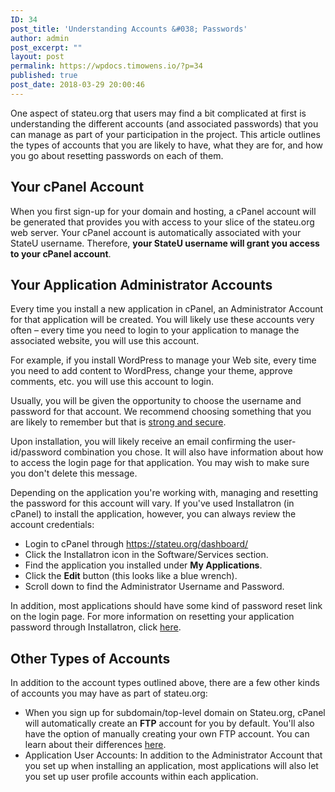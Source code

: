 ```yaml
---
ID: 34
post_title: 'Understanding Accounts &#038; Passwords'
author: admin
post_excerpt: ""
layout: post
permalink: https://wpdocs.timowens.io/?p=34
published: true
post_date: 2018-03-29 20:00:46
---
```

<div class="level1">

One aspect of stateu.org that users may find a bit complicated at first is understanding the different accounts (and associated passwords) that you can manage as part of your participation in the project. This article outlines the types of accounts that you are likely to have, what they are for, and how you go about resetting passwords on each of them.

</div>
<h2 id="your-cpanel-account" class="sectionedit3">Your cPanel Account</h2>
<div class="level2">

When you first sign-up for your domain and hosting, a cPanel account will be generated that provides you with access to your slice of the stateu.org web server. Your cPanel account is automatically associated with your StateU username. Therefore, <strong>your StateU username will grant you access to your cPanel account</strong>.

</div>
<h2 id="your-application-administrator-accounts" class="sectionedit4">Your Application Administrator Accounts</h2>
<div class="level2">

Every time you install a new application in cPanel, an Administrator Account for that application will be created. You will likely use these accounts very often – every time you need to login to your application to manage the associated website, you will use this account.

For example, if you install WordPress to manage your Web site, every time you need to add content to WordPress, change your theme, approve comments, etc. you will use this account to login.

Usually, you will be given the opportunity to choose the username and password for that account. We recommend choosing something that you are likely to remember but that is <a class="urlextern" title="http://lifehacker.com/184773/geek-to-live--choose-and-remember-great-passwords" href="http://lifehacker.com/184773/geek-to-live--choose-and-remember-great-passwords" target="_blank" rel="nofollow noopener noreferrer">strong and secure</a>.

Upon installation, you will likely receive an email confirming the user-id/password combination you chose. It will also have information about how to access the login page for that application. You may wish to make sure you don't delete this message.

Depending on the application you're working with, managing and resetting the password for this account will vary. If you've used Installatron (in cPanel) to install the application, however, you can always review the account credentials:
<ul>
 	<li class="level1">
<div class="li">Login to cPanel through <a href="https://stateu.org/dashboard/" target="_blank" rel="noopener noreferrer">https://stateu.org/dashboard/</a></div></li>
 	<li class="level1">
<div class="li">Click the Installatron icon in the Software/Services section.</div></li>
 	<li class="level1">
<div class="li">Find the application you installed under <strong>My Applications</strong>.</div></li>
 	<li class="level1">
<div class="li">Click the <strong>Edit</strong> button (this looks like a blue wrench).</div></li>
 	<li class="level1">
<div class="li">Scroll down to find the Administrator Username and Password.</div></li>
</ul>
In addition, most applications should have some kind of password reset link on the login page. For more information on resetting your application password through Installatron, click <a href="https://community.reclaimhosting.com/t/finding-your-wordpress-password/201" target="_blank" rel="noopener noreferrer">here</a>.

</div>
<h2 id="other-types-of-accounts" class="sectionedit5">Other Types of Accounts</h2>
<div class="level2">

In addition to the account types outlined above, there are a few other kinds of accounts you may have as part of stateu.org:
<ul>
 	<li class="level1">
<div class="li">When you sign up for subdomain/top-level domain on Stateu.org, cPanel will automatically create an <strong>FTP</strong> account for you by default. You'll also have the option of manually creating your own FTP account. You can learn about their differences <a href="https://stateu.org/docs/uncategorized/setting-up-ftp/" target="_blank" rel="noopener noreferrer">here</a>.</div></li>
 	<li class="level1">
<div class="li">Application User Accounts: In addition to the Administrator Account that you set up when installing an application, most applications will also let you set up user profile accounts within each application.</div></li>
</ul>
</div>